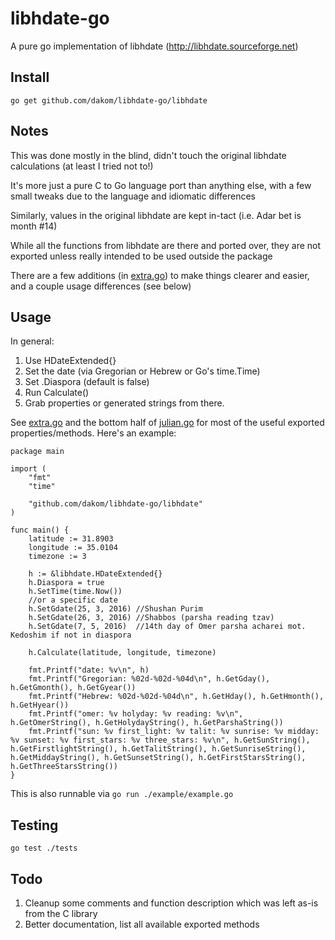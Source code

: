 # libhdate-go

A pure go implementation of libhdate (http://libhdate.sourceforge.net)

## Install

`go get github.com/dakom/libhdate-go/libhdate`

## Notes

This was done mostly in the blind, didn't touch the original libhdate calculations (at least I tried not to!)

It's more just a pure C to Go language port than anything else, with a few small tweaks due to the language and idiomatic differences

Similarly, values in the original libhdate are kept in-tact (i.e. Adar bet is month #14)

While all the functions from libhdate are there and ported over, they are not exported unless really intended to be used outside the package

There are a few additions (in [extra.go](libhdate/extra.go)) to make things clearer and easier, and a couple usage differences (see below)

## Usage

In general:

1. Use HDateExtended{}
2. Set the date (via Gregorian or Hebrew or Go's time.Time)
3. Set .Diaspora (default is false)
4. Run Calculate()
5. Grab properties or generated strings from there.

See [extra.go](libhdate/extra.go) and the bottom half of [julian.go](libhdate/julian.go) for most of the useful exported properties/methods. Here's an example:

```
package main

import (
	"fmt"
	"time"

	"github.com/dakom/libhdate-go/libhdate"
)

func main() {
	latitude := 31.8903
	longitude := 35.0104
	timezone := 3

	h := &libhdate.HDateExtended{}
	h.Diaspora = true
	h.SetTime(time.Now())
	//or a specific date
	h.SetGdate(25, 3, 2016) //Shushan Purim
	h.SetGdate(26, 3, 2016) //Shabbos (parsha reading tzav)
	h.SetGdate(7, 5, 2016)  //14th day of Omer parsha acharei mot. Kedoshim if not in diaspora

	h.Calculate(latitude, longitude, timezone)

	fmt.Printf("date: %v\n", h)
	fmt.Printf("Gregorian: %02d-%02d-%04d\n", h.GetGday(), h.GetGmonth(), h.GetGyear())
	fmt.Printf("Hebrew: %02d-%02d-%04d\n", h.GetHday(), h.GetHmonth(), h.GetHyear())
	fmt.Printf("omer: %v holyday: %v reading: %v\n", h.GetOmerString(), h.GetHolydayString(), h.GetParshaString())
	fmt.Printf("sun: %v first_light: %v talit: %v sunrise: %v midday: %v sunset: %v first_stars: %v three_stars: %v\n", h.GetSunString(), h.GetFirstlightString(), h.GetTalitString(), h.GetSunriseString(), h.GetMiddayString(), h.GetSunsetString(), h.GetFirstStarsString(), h.GetThreeStarsString())
}

```

This is also runnable via `go run ./example/example.go`

## Testing

`go test ./tests`

## Todo

1. Cleanup some comments and function description which was left as-is from the C library
2. Better documentation, list all available exported methods
